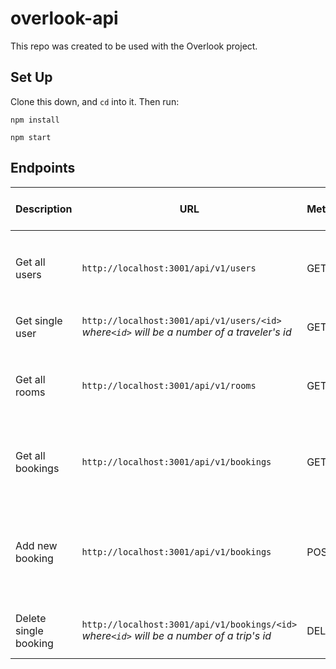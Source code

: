 # overlook-api

This repo was created to be used with the Overlook project.

## Set Up

Clone this down, and `cd` into it.  Then run:

`npm install`

`npm start`

## Endpoints
| Description | URL | Method | Required Properties for Request | Sample Successful Response |
|----------|-----|--------|---------------------|-----------------|
| Get all users|`http://localhost:3001/api/v1/users`| GET  | none | object with `users` property containing an array of all users |
|Get single user|`http://localhost:3001/api/v1/users/<id>`     *where`<id>` will be a number of a traveler's id* | GET  | none | object of single user's info |
|Get all rooms| `http://localhost:3001/api/v1/rooms` | GET | none | object with `rooms` property containing an array of all rooms |
|Get all bookings| `http://localhost:3001/api/v1/bookings` | GET | none | object with `bookings` property containing an array of all bookings |
| Add new booking |`http://localhost:3001/api/v1/bookings`| POST | `{ "userID": 48, "date": "2019/09/23", "roomNumber": 4 }` | `{ message: 'Booking with id <id> successfully posted', newBooking: <Object with trip info just posted> }`|
| Delete single booking | `http://localhost:3001/api/v1/bookings/<id>`     *where`<id>` will be a number of a trip's id*  | DELETE | none | `{ message: Booking #<id> has been deleted }` |